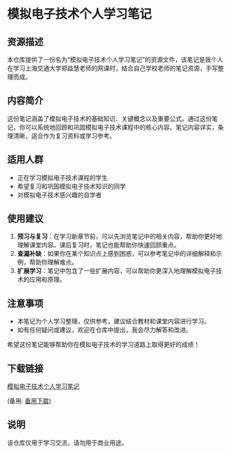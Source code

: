 # 模拟电子技术个人学习笔记

## 资源描述

本仓库提供了一份名为“模拟电子技术个人学习笔记”的资源文件，该笔记是我个人在学习上海交通大学郑益慧老师的网课时，结合自己学校老师的笔记资源，手写整理而成。

## 内容简介

这份笔记涵盖了模拟电子技术的基础知识、关键概念以及重要公式。通过这份笔记，你可以系统地回顾和巩固模拟电子技术课程中的核心内容。笔记内容详实，条理清晰，适合作为复习资料或学习参考。

## 适用人群

- 正在学习模拟电子技术课程的学生
- 希望复习和巩固模拟电子技术知识的同学
- 对模拟电子技术感兴趣的自学者

## 使用建议

1. **预习与复习**：在学习新章节前，可以先浏览笔记中的相关内容，帮助你更好地理解课堂内容。课后复习时，笔记也能帮助你快速回顾重点。
2. **查漏补缺**：如果你在某个知识点上感到困惑，可以参考笔记中的详细解释和示例，帮助你理解难点。
3. **扩展学习**：笔记中包含了一些扩展内容，可以帮助你更深入地理解模拟电子技术的应用和原理。

## 注意事项

- 本笔记为个人学习整理，仅供参考，建议结合教材和课堂内容进行学习。
- 如有任何疑问或建议，欢迎在仓库中提出，我会尽力解答和改进。

希望这份笔记能够帮助你在模拟电子技术的学习道路上取得更好的成绩！

## 下载链接
[模拟电子技术个人学习笔记](https://pan.quark.cn/s/591d1adcb0e6) 

(备用: [备用下载](https://pan.baidu.com/s/1gkwcKca2HO_0n2BxZMRR8Q?pwd=1234))

## 说明

该仓库仅用于学习交流，请勿用于商业用途。
